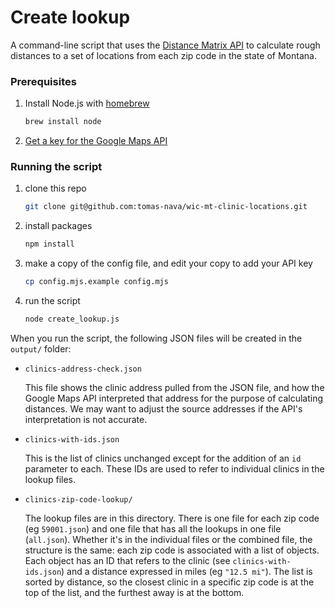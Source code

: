 # Create lookup

A command-line script that uses the
[Distance Matrix API](https://developers.google.com/maps/documentation/distance-matrix)
to calculate rough distances to a set of locations from each zip code in the state of Montana.

### Prerequisites

1. Install Node.js with [homebrew](https://brew.sh/)
   ```bash
   brew install node
   ```
1. [Get a key for the Google Maps API](https://developers.google.com/maps/documentation/distance-matrix/cloud-setup)

### Running the script

1. clone this repo

    ```bash
    git clone git@github.com:tomas-nava/wic-mt-clinic-locations.git
    ```
1. install packages

    ```bash
    npm install
    ```
1.  make a copy of the config file, and edit your copy to add your API key

    ```bash
    cp config.mjs.example config.mjs
    ```
1. run the script

   ```bash
   node create_lookup.js
   ```

When you run the script, the following JSON files will be created in the `output/` folder:

* `clinics-address-check.json`

  This file shows the clinic address pulled from the JSON file, and how the Google Maps API
  interpreted that address for the purpose of calculating distances. We may want to adjust
  the source addresses if the API's interpretation is not accurate.

* `clinics-with-ids.json`

  This is the list of clinics unchanged except for the addition of an `id` parameter to each.
  These IDs are used to refer to individual clinics in the lookup files.

* `clinics-zip-code-lookup/`

  The lookup files are in this directory. There is one file for each zip code (eg `59001.json`) and
  one file that has all the lookups in one file (`all.json`). Whether it's in the individual files
  or the combined file, the structure is the same: each zip code is associated with a list of
  objects. Each object has an ID that refers to the clinic (see `clinics-with-ids.json`) and a
  distance expressed in miles (eg `"12.5 mi"`). The list is sorted by distance, so the closest
  clinic in a specific zip code is at the top of the list, and the furthest away is at the bottom.
